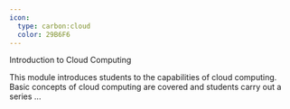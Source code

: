 ```yaml
---
icon:
  type: carbon:cloud
  color: 29B6F6
---
```

Introduction to Cloud Computing

This module introduces students to the capabilities of cloud computing. Basic concepts of cloud computing are covered and students carry out a series  ... 
